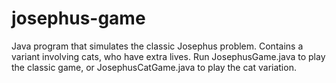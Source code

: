 # josephus-game
Java program that simulates the classic Josephus problem.  Contains a variant involving cats, who have extra lives.
Run JosephusGame.java to play the classic game, or JosephusCatGame.java to play the cat variation.
